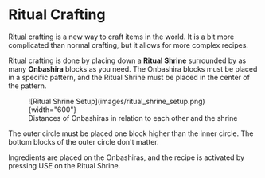 # Ritual Crafting

Ritual crafting is a new way to craft items in the world. It is a bit more complicated than normal crafting, but it allows for more complex recipes.

Ritual crafting is done by placing down a **Ritual Shrine** surrounded by as many **Onbashira** blocks as you need. The Onbashira blocks must be placed in a specific pattern, and the Ritual Shrine must be placed in the center of the pattern.

<figure markdown>
    ![Ritual Shrine Setup](images/ritual_shrine_setup.png){width="600"}
    <figcaption>Distances of Onbashiras in relation to each other and the shrine</figcaption>
</figure>

The outer circle must be placed one block higher than the inner circle. The bottom blocks of the outer circle don't matter.

Ingredients are placed on the Onbashiras, and the recipe is activated by pressing USE on the Ritual Shrine.
